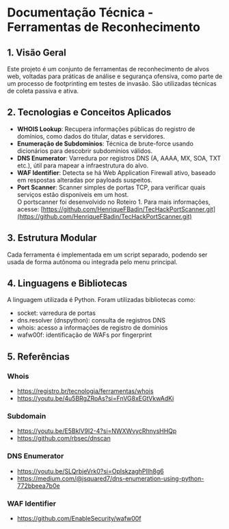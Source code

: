 # Documentação Técnica - Ferramentas de Reconhecimento

## 1. Visão Geral

Este projeto é um conjunto de ferramentas de reconhecimento de alvos web, voltadas para práticas de análise e segurança ofensiva, como parte de um processo de footprinting em testes de invasão. São utilizadas técnicas de coleta passiva e ativa.

## 2. Tecnologias e Conceitos Aplicados

- **WHOIS Lookup**: Recupera informações públicas do registro de domínios, como dados do titular, datas e servidores.
- **Enumeração de Subdomínios**: Técnica de brute-force usando dicionários para descobrir subdomínios válidos.
- **DNS Enumerator**: Varredura por registros DNS (A, AAAA, MX, SOA, TXT etc.), útil para mapear a infraestrutura do alvo.
- **WAF Identifier**: Detecta se há Web Application Firewall ativo, baseado em respostas alteradas por payloads suspeitos.
- **Port Scanner**: Scanner simples de portas TCP, para verificar quais serviços estão disponíveis em um host.  
  O portscanner foi desenvolvido no Roteiro 1. Para mais informações, acesse: [https://github.com/HenriqueFBadin/TecHackPortScanner.git](https://github.com/HenriqueFBadin/TecHackPortScanner.git)

## 3. Estrutura Modular

Cada ferramenta é implementada em um script separado, podendo ser usada de forma autônoma ou integrada pelo menu principal.

## 4. Linguagens e Bibliotecas

A linguagem utilizada é Python. Foram utilizadas bibliotecas como:

- socket: varredura de portas
- dns.resolver (dnspython): consulta de registros DNS
- whois: acesso a informações de registro de domínios
- wafw00f: identificação de WAFs por fingerprint

## 5. Referências

### Whois

- https://registro.br/tecnologia/ferramentas/whois
- https://youtu.be/4u5BRgZRoAs?si=FnVG8xEGtVkwAdKi

### Subdomain

- https://youtu.be/E5BklV9I2-4?si=NWXWvycRhnysHHQp
- https://github.com/rbsec/dnscan

### DNS Enumerator

- https://youtu.be/SLQrbjeVrk0?si=OpIskzaghPIIh8g6
- https://medium.com/@jsquared7/dns-enumeration-using-python-772bbeea7b0e

### WAF Identifier

- https://github.com/EnableSecurity/wafw00f
